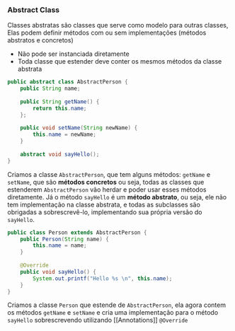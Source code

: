 ### Abstract Class

Classes abstratas são classes que serve como modelo para outras classes, Elas podem definir métodos com ou sem implementações (métodos abstratos e concretos)

- Não pode ser instanciada diretamente
- Toda classe que estender deve conter os mesmos métodos da classe abstrata

```java
public abstract class AbstractPerson {  
    public String name;  
  
    public String getName() {  
        return this.name;  
    };  
  
    public void setName(String newName) {  
        this.name = newName;  
    }  
  
    abstract void sayHello();  
}
```

Criamos a classe `AbstractPerson`, que tem alguns métodos: `getName` e `setName`, que são **métodos concretos** ou seja, todas as classes que estenderem `AbstractPerson` vão herdar e poder usar esses métodos diretamente. Já o método `sayHello` é um **método abstrato**, ou seja, ele não tem implementação na classe abstrata, e todas as subclasses são obrigadas a sobrescrevê-lo, implementando sua própria versão do `sayHello`.

```java
public class Person extends AbstractPerson {  
    public Person(String name) {  
        this.name = name;  
    }  
  
    @Override  
    public void sayHello() {  
        System.out.printf("Hello %s \n", this.name);  
    }  
}
```

Criamos a classe `Person` que estende de `AbstractPerson`, ela agora contem os métodos `getName` e `setName` e cria uma implementação para o método `sayHello` sobrescrevendo utilizando [[Annotations]] `@Override`